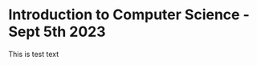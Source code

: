 Introduction to Computer Science - Sept 5th 2023
===============================

This is test text
